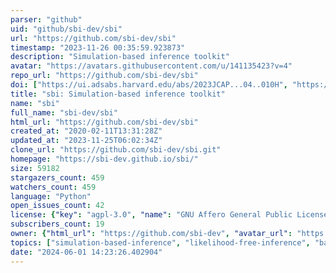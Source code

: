 ```yaml
---
parser: "github"
uid: "github/sbi-dev/sbi"
url: "https://github.com/sbi-dev/sbi"
timestamp: "2023-11-26 00:35:59.923873"
description: "Simulation-based inference toolkit"
avatar: "https://avatars.githubusercontent.com/u/141135423?v=4"
repo_url: "https://github.com/sbi-dev/sbi"
doi: ["https://ui.adsabs.harvard.edu/abs/2023JCAP...04..010H", "https://ui.adsabs.harvard.edu/abs/2020JOSS....5.2505T", "https://ui.adsabs.harvard.edu/abs/2023ascl.soft06002T/abstract"]
title: "sbi: Simulation-based inference toolkit"
name: "sbi"
full_name: "sbi-dev/sbi"
html_url: "https://github.com/sbi-dev/sbi"
created_at: "2020-02-11T13:31:28Z"
updated_at: "2023-11-25T06:02:34Z"
clone_url: "https://github.com/sbi-dev/sbi.git"
homepage: "https://sbi-dev.github.io/sbi/"
size: 59182
stargazers_count: 459
watchers_count: 459
language: "Python"
open_issues_count: 42
license: {"key": "agpl-3.0", "name": "GNU Affero General Public License v3.0", "spdx_id": "AGPL-3.0", "url": "https://api.github.com/licenses/agpl-3.0", "node_id": "MDc6TGljZW5zZTE="}
subscribers_count: 19
owner: {"html_url": "https://github.com/sbi-dev", "avatar_url": "https://avatars.githubusercontent.com/u/141135423?v=4", "login": "sbi-dev", "type": "Organization"}
topics: ["simulation-based-inference", "likelihood-free-inference", "bayesian-inference", "parameter-estimation", "pytorch", "machine-learning"]
date: "2024-06-01 14:23:26.402904"
---
```

